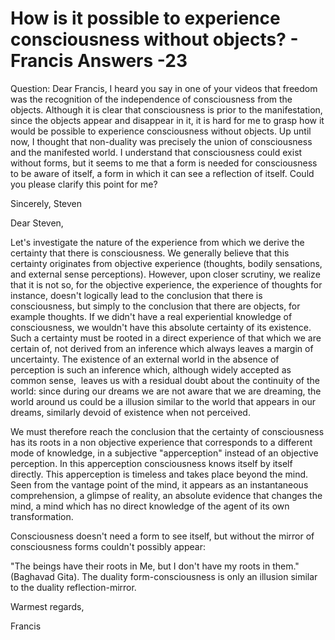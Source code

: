# How is it possible to experience consciousness without objects? - Francis Answers -23

Question: Dear Francis, I heard you say in one of your videos that freedom was the recognition of the independence of consciousness from the objects. Although it is clear that consciousness is prior to the manifestation, since the objects appear and disappear in it, it is hard for me to grasp how it would be possible to experience consciousness without objects. Up until now, I thought that non-duality was precisely the union of consciousness and the manifested world. I understand that consciousness could exist without forms, but it seems to me that a form is needed for consciousness to be aware of itself, a form in which it can see a reflection of itself. Could you please clarify this point for me?&nbsp;

Sincerely, Steven

Dear Steven,

Let's investigate the nature of the experience from which we derive the certainty that there is consciousness. We generally believe that this certainty originates from objective experience (thoughts, bodily sensations, and external sense perceptions). However, upon closer scrutiny, we realize that it is not so, for the objective experience, the experience of thoughts for instance, doesn't logically lead to the conclusion that there is consciousness, but simply to the conclusion that there are objects, for example thoughts. If we didn't have a real experiential knowledge of consciousness, we wouldn't have this absolute certainty of its existence. Such a certainty must be rooted in a direct experience of that which we are certain of, not derived from an inference which always leaves a margin of uncertainty. The existence of an external world in the absence of perception is such an inference which, although widely accepted as common sense,&nbsp; leaves us with a residual doubt about the continuity of the world: since during our dreams we are not aware that we are dreaming, the world around us could be a illusion similar to the world that appears in our dreams, similarly devoid of existence when not perceived.

We must therefore reach the conclusion that the certainty of consciousness has its roots in a non objective experience that corresponds to a different mode of knowledge, in a subjective &quot;apperception&quot; instead of an objective perception. In this apperception consciousness knows itself by itself directly. This apperception is timeless and takes place beyond the mind. Seen from the vantage point of the mind, it appears as an instantaneous comprehension, a glimpse of reality, an absolute evidence that changes the mind, a mind which has no direct knowledge of the agent of its own transformation.

Consciousness doesn't need a form to see itself, but without the mirror of consciousness forms couldn't possibly appear:

 

&quot;The beings have their roots in Me, but I don't have my roots in them.&quot; 
(Baghavad Gita).
The duality form-consciousness is only an illusion similar to the duality reflection-mirror.

Warmest regards,

Francis

